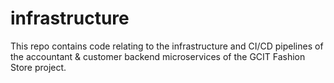 # infrastructure

This repo contains code relating to the infrastructure and CI/CD pipelines of the accountant & customer backend microservices of the GCIT Fashion Store project.





